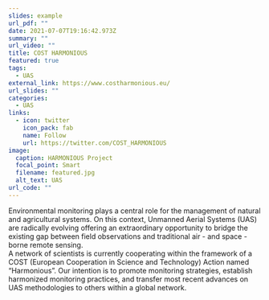 ```yaml
---
slides: example
url_pdf: ""
date: 2021-07-07T19:16:42.973Z
summary: ""
url_video: ""
title: COST HARMONIOUS
featured: true
tags:
  - UAS
external_link: https://www.costharmonious.eu/
url_slides: ""
categories:
  - UAS
links:
  - icon: twitter
    icon_pack: fab
    name: Follow
    url: https://twitter.com/COST_HARMONIOUS
image:
  caption: HARMONIOUS Project
  focal_point: Smart
  filename: featured.jpg
  alt_text: UAS
url_code: ""
---
```

Environmental monitoring plays a central role for the management of natural and agricultural systems. On this context, Unmanned Aerial Systems (UAS) are radically evolving offering an extraordinary opportunity to bridge the existing gap between field observations and traditional air - and space - borne remote sensing.\
A network of scientists is currently cooperating within the framework of a COST (European Cooperation in Science and Technology) Action named “Harmonious”. Our intention is to promote monitoring strategies, establish harmonized monitoring practices, and transfer most recent advances on UAS methodologies to others within a global network.